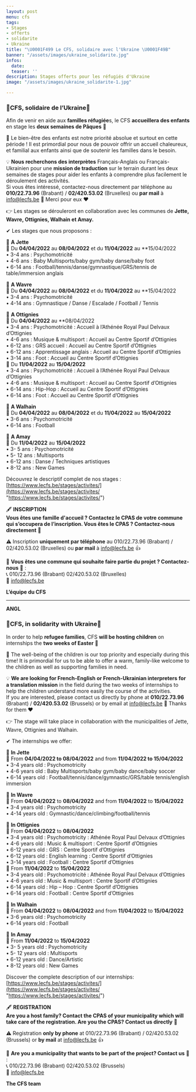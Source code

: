 ```yaml
---
layout: post
menu: cfs
tags:
- Stages
- offerts
- solidarite
- Ukraine
title: "\U0001F499 Le CFS, solidaire avec l'Ukraine \U0001F49B"
banner: "/assets/images/ukraine_solidarite.jpg"
infos:
  date: 
  teaser: ''
description: Stages offerts pour les réfugiés d'Ukraine
image: "/assets/images/ukraine_solidarite-1.jpg"

---
```

### 💙CFS, solidaire de l’Ukraine💛

Afin de venir en aide aux **familles réfugiée**s, le CFS **accueillera des enfants** en stage les **deux semaines de Pâques** 🙂

👧 Le bien-être des enfants est notre priorité absolue et surtout en cette période ! Il est primordial pour nous de pouvoir offrir un accueil chaleureux, et familial aux enfants ainsi que de soutenir les familles dans le besoin.

💡 **Nous recherchons des interprètes** Français-Anglais ou Français-Ukrainien pour une **mission de traduction** sur le terrain durant les deux semaines de stages pour aider les enfants à comprendre plus facilement le déroulement des activités.  
Si vous êtes intéressé, contactez-nous directement par téléphone au **010/22.73.96** (Brabant) / **02/420.53.02** (Bruxelles) ou **par mail** à [info@lecfs.be](mailto:info@lecfs.be) 🙂 Merci pour eux ❤

👉 Les stages se dérouleront en collaboration avec les communes de **Jette, Wavre, Ottignies, Walhain et Amay.**

✔ Les stages que nous proposons :

📍 **A Jette**  
📅 Du **04/04/2022** au **08/04/2022** et du **11/04/2022** au **15/04/2022  
• 3-4 ans : Psychomotricité  
• 4-6 ans : Baby Multisports/baby gym/baby danse/baby foot  
• 6-14 ans : Football/tennis/danse/gymnastique/GRS/tennis de table/immersion anglais

📍 **A Wavre**  
📅 Du **04/04/2022** au **08/04/2022** et du **11/04/2022** au **15/04/2022  
• 3-4 ans : Psychomotricité  
• 4-14 ans : Gymnastique / Danse / Escalade / Football / Tennis

📍 **A Ottignies**  
📅 Du **04/04/2022** au **08/04/2022  
• 3-4 ans : Psychomotricité : Accueil à l’Athénée Royal Paul Delvaux d’Ottignies  
• 4-6 ans : Musique & multisport : Accueil au Centre Sportif d’Ottignies  
• 6-12 ans : GRS accueil : Accueil au Centre Sportif d’Ottignies  
• 6-12 ans : Apprentissage anglais : Accueil au Centre Sportif d’Ottignies  
• 3-14 ans : Foot : Accueil au Centre Sportif d’Ottignies  
📅 Du **11/04/2022** au **15/04/2022**  
• 3-4 ans : Psychomotricité : Accueil à l’Athénée Royal Paul Delvaux d’Ottignies  
• 4-6 ans : Musique & multisport : Accueil au Centre Sportif d’Ottignies  
• 6-14 ans : Hip-Hop : Accueil au Centre Sportif d’Ottignies  
• 6-14 ans : Foot : Accueil au Centre Sportif d’Ottignies

📍 **A Walhain**  
📅 Du **04/04/2022** au **08/04/2022** et du **11/04/2022** au **15/04/2022**  
• 3-6 ans : Psychomotricité  
• 6-14 ans : Football

📍 **A Amay**  
📅 Du **11/04/2022** au **15/04/2022**  
• 3- 5 ans : Psychomotricité  
• 5- 12 ans : Multisports  
• 6-12 ans : Danse / Techniques artistiques  
• 8-12 ans : New Games

Découvrez le descriptif complet de nos stages : [https://www.lecfs.be/stages/activites/](https://www.lecfs.be/stages/activites/ "https://www.lecfs.be/stages/activites/")

🖋 **INSCRIPTION  
Vous êtes une famille d'accueil ? Contactez le CPAS de votre commune qui s’occupera de l’inscription. Vous êtes le CPAS ? Contactez-nous directement** 🙂

⚠ Inscription **uniquement par téléphone** au 010/22.73.96 (Brabant) / 02/420.53.02 (Bruxelles) ou **par mail** à [info@lecfs.be](mailto:info@lecfs.be) 👍

🤝 **Vous êtes une commune qui souhaite faire partie du projet ? Contactez-nous** 🥰 :  
📞 010/22.73.96 (Brabant) 02/420.53.02 (Bruxelles)  
📧 [info@lecfs.be](mailto:info@lecfs.be)

**L’équipe du CFS**

***

**ANGL**

### 💙CFS, in solidarity with Ukraine💛

In order to help **refugee families**, CFS **will be hosting children** on internships the **two weeks of Easter** 🙂

👧 The well-being of the children is our top priority and especially during this time! It is primordial for us to be able to offer a warm, family-like welcome to the children as well as supporting families in need.

💡 **We are looking for French-English or French-Ukrainian interpreters** **for a translation mission** in the field during the two weeks of internships to help the children understand more easily the course of the activities.  
If you are interested, please contact us directly by phone at **010/22.73.96** (Brabant) / **02/420.53.02** (Brussels) or by email at [info@lecfs.be](mailto:info@lecfs.be) 🙂 Thanks for them ❤

👉 The stage will take place in collaboration with the municipalities of Jette, Wavre, Ottignies and Walhain.

✔ The internships we offer:

📍 **In Jette**  
📅 From **04/04/2022 to 08/04/2022** and from **11/04/2022 to 15/04/2022**  
• 3-4 years old : Psychomotricity  
• 4-6 years old : Baby Multisports/baby gym/baby dance/baby soccer  
• 6-14 years old : Football/tennis/dance/gymnastic/GRS/table tennis/english immersion

📍 **In Wavre**  
📅 From **04/04/2022** to **08/04/2022** and from **11/04/2022** to **15/04/2022**  
• 3-4 years old : Psychomotricity  
• 4-14 years old : Gymnastic/dance/climbing/football/tennis

📍 **In Ottignies**  
📅 From **04/04/2022** to **08/04/2022**  
• 3-4 years old : Psychomotricity : Athénée Royal Paul Delvaux d’Ottignies  
• 4-6 years old : Music & multisport : Centre Sportif d’Ottignies  
• 6-12 years old : GRS : Centre Sportif d’Ottignies  
• 6-12 years old : English learning : Centre Sportif d’Ottignies  
• 3-14 years old : Football : Centre Sportif d’Ottignies  
📅 From **11/04/2022** to **15/04/2022**  
• 3-4 years old : Psychomotricité : Athénée Royal Paul Delvaux d’Ottignies  
• 4-6 years old : Music & multisport : Centre Sportif d’Ottignies  
• 6-14 years old : Hip – Hop : Centre Sportif d’Ottignies  
• 6-14 years old : Football : Centre Sportif d’Ottignies

📍 **In Walhain**  
📅 From **04/04/2022** to **08/04/2022** and from **11/04/2022** to **15/04/2022**  
• 3-6 years old : Psychomotricity  
• 6-14 years old : Football

📍 **In Amay**  
📅 From **11/04/2022** to **15/04/2022**  
• 3- 5 years old : Psychomotricity  
• 5- 12 years old : Multisports  
• 6-12 years old : Dance/Artistic  
• 8-12 years old : New Games

Discover the complete description of our internships: [https://www.lecfs.be/stages/activites/](https://www.lecfs.be/stages/activites/ "https://www.lecfs.be/stages/activites/")

🖋 **REGISTRATION**  
**Are you a host family? Contact the CPAS of your municipality which will take care of the registration. Are you the CPAS? Contact us directly** 🙂

⚠ Registration **only by phone** at 010/22.73.96 (Brabant) / 02/420.53.02 (Brussels) or **by mail** at [info@lecfs.be](mailto:info@lecfs.be) 👍

🤝 **Are you a municipality that wants to be part of the project? Contact us** 🥰 :  
📞 010/22.73.96 (Brabant) 02/420.53.02 (Brussels)  
📧 [info@lecfs.be](mailto:info@lecfs.be)

**The CFS team**